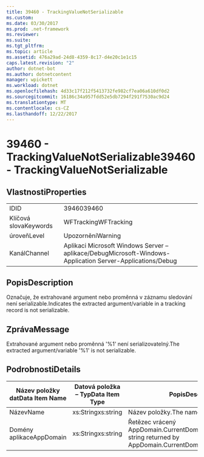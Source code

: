 ```yaml
---
title: 39460 - TrackingValueNotSerializable
ms.custom: 
ms.date: 03/30/2017
ms.prod: .net-framework
ms.reviewer: 
ms.suite: 
ms.tgt_pltfrm: 
ms.topic: article
ms.assetid: 476a29ad-24d8-4359-8c17-d4e20c1e1c15
caps.latest.revision: "2"
author: dotnet-bot
ms.author: dotnetcontent
manager: wpickett
ms.workload: dotnet
ms.openlocfilehash: 4d33c17f212f5413732fe982cf7ea06a610df0d2
ms.sourcegitcommit: 16186c34a957fdd52e5db7294f291f7530ac9d24
ms.translationtype: MT
ms.contentlocale: cs-CZ
ms.lasthandoff: 12/22/2017
---
```

# <a name="39460---trackingvaluenotserializable"></a><span data-ttu-id="1b431-102">39460 - TrackingValueNotSerializable</span><span class="sxs-lookup"><span data-stu-id="1b431-102">39460 - TrackingValueNotSerializable</span></span>
## <a name="properties"></a><span data-ttu-id="1b431-103">Vlastnosti</span><span class="sxs-lookup"><span data-stu-id="1b431-103">Properties</span></span>  
  
|||  
|-|-|  
|<span data-ttu-id="1b431-104">ID</span><span class="sxs-lookup"><span data-stu-id="1b431-104">ID</span></span>|<span data-ttu-id="1b431-105">39460</span><span class="sxs-lookup"><span data-stu-id="1b431-105">39460</span></span>|  
|<span data-ttu-id="1b431-106">Klíčová slova</span><span class="sxs-lookup"><span data-stu-id="1b431-106">Keywords</span></span>|<span data-ttu-id="1b431-107">WFTracking</span><span class="sxs-lookup"><span data-stu-id="1b431-107">WFTracking</span></span>|  
|<span data-ttu-id="1b431-108">úroveň</span><span class="sxs-lookup"><span data-stu-id="1b431-108">Level</span></span>|<span data-ttu-id="1b431-109">Upozornění</span><span class="sxs-lookup"><span data-stu-id="1b431-109">Warning</span></span>|  
|<span data-ttu-id="1b431-110">Kanál</span><span class="sxs-lookup"><span data-stu-id="1b431-110">Channel</span></span>|<span data-ttu-id="1b431-111">Aplikaci Microsoft Windows Server – aplikace/Debug</span><span class="sxs-lookup"><span data-stu-id="1b431-111">Microsoft-Windows-Application Server-Applications/Debug</span></span>|  
  
## <a name="description"></a><span data-ttu-id="1b431-112">Popis</span><span class="sxs-lookup"><span data-stu-id="1b431-112">Description</span></span>  
 <span data-ttu-id="1b431-113">Označuje, že extrahované argument nebo proměnná v záznamu sledování není serializable.</span><span class="sxs-lookup"><span data-stu-id="1b431-113">Indicates the extracted argument/variable in a tracking record is not serializable.</span></span>  
  
## <a name="message"></a><span data-ttu-id="1b431-114">Zpráva</span><span class="sxs-lookup"><span data-stu-id="1b431-114">Message</span></span>  
 <span data-ttu-id="1b431-115">Extrahované argument nebo proměnná '%1' není serializovatelný.</span><span class="sxs-lookup"><span data-stu-id="1b431-115">The extracted argument/variable '%1' is not serializable.</span></span>  
  
## <a name="details"></a><span data-ttu-id="1b431-116">Podrobnosti</span><span class="sxs-lookup"><span data-stu-id="1b431-116">Details</span></span>  
  
|<span data-ttu-id="1b431-117">Název položky dat</span><span class="sxs-lookup"><span data-stu-id="1b431-117">Data Item Name</span></span>|<span data-ttu-id="1b431-118">Datová položka – Typ</span><span class="sxs-lookup"><span data-stu-id="1b431-118">Data Item Type</span></span>|<span data-ttu-id="1b431-119">Popis</span><span class="sxs-lookup"><span data-stu-id="1b431-119">Description</span></span>|  
|--------------------|--------------------|-----------------|  
|<span data-ttu-id="1b431-120">Název</span><span class="sxs-lookup"><span data-stu-id="1b431-120">Name</span></span>|<span data-ttu-id="1b431-121">xs:String</span><span class="sxs-lookup"><span data-stu-id="1b431-121">xs:string</span></span>|<span data-ttu-id="1b431-122">Název položky.</span><span class="sxs-lookup"><span data-stu-id="1b431-122">The name of the item.</span></span>|  
|<span data-ttu-id="1b431-123">Domény aplikace</span><span class="sxs-lookup"><span data-stu-id="1b431-123">AppDomain</span></span>|<span data-ttu-id="1b431-124">xs:String</span><span class="sxs-lookup"><span data-stu-id="1b431-124">xs:string</span></span>|<span data-ttu-id="1b431-125">Řetězec vrácený AppDomain.CurrentDomain.FriendlyName.</span><span class="sxs-lookup"><span data-stu-id="1b431-125">The string returned by AppDomain.CurrentDomain.FriendlyName.</span></span>|

